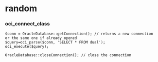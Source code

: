 # random


### oci_connect_class

```
$conn = OracleDatabase::getConnection(); // returns a new connection or the same one if already opened
$query=oci_parse($conn, 'SELECT * FROM dual'); 
oci_execute($query);
```

```OracleDatabase::closeConnection(); // close the connection```
